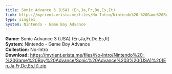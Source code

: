 ```yaml
---
title: Sonic Advance 3 (USA) (En,Ja,Fr,De,Es,It)
link: https://myrient.erista.me/files/No-Intro/Nintendo%20-%20Game%20Boy%20Advance/Sonic%20Advance%203%20(USA)%20(En,Ja,Fr,De,Es,It).zip
type: single1
System: Nintendo - Game Boy Advance
---
```

<b>Game:</b> Sonic Advance 3 (USA) (En,Ja,Fr,De,Es,It)<br>
<b>System:</b> Nintendo - Game Boy Advance<br>
<b>Collection:</b> No-Intro<br>
<b>Download:</b> https://myrient.erista.me/files/No-Intro/Nintendo%20-%20Game%20Boy%20Advance/Sonic%20Advance%203%20(USA)%20(En,Ja,Fr,De,Es,It).zip